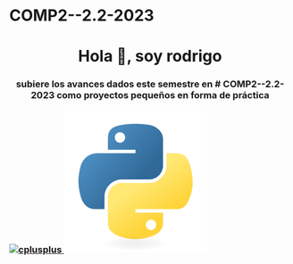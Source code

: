 # COMP2--2.2-2023
<h1 align="center">Hola 👋, soy rodrigo</h1>
<h3 align="center">subiere los avances dados este semestre en # COMP2--2.2-2023 como proyectos pequeños en forma de práctica</ h3>

<p align="left">
</p>
<p align="left"> <a href="https://www.w3schools.com/cpp/" target="_blank" rel="noreferrer"> <img src="https://raw.githubusercontent. com/devicons/devicon/master/icons/cplusplus/cplusplus-original.svg" alt="cplusplus" width="40" height="40"/> </a> <a href="https://www. python.org" target="_blank" rel="noreferrer"> <img src="https://raw.githubusercontent.com/devicons/devicon/master/icons/python/python-original.svg" alt="python " ancho="40" alto="40"/> </a> </p>